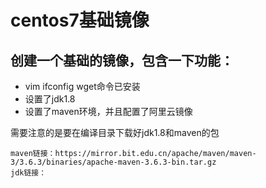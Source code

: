 # centos7基础镜像
## 创建一个基础的镜像，包含一下功能：
- vim ifconfig wget命令已安装
- 设置了jdk1.8
- 设置了maven环境，并且配置了阿里云镜像

需要注意的是要在编译目录下载好jdk1.8和maven的包
~~~
maven链接：https://mirror.bit.edu.cn/apache/maven/maven-3/3.6.3/binaries/apache-maven-3.6.3-bin.tar.gz
jdk链接：
~~~


